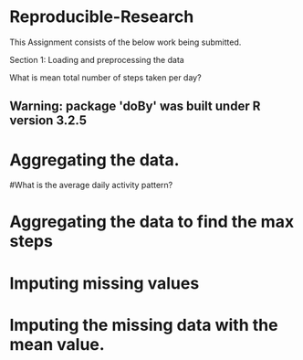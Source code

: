 # Reproducible-Research

This Assignment consists of the below work being submitted.

Section 1: Loading and preprocessing the data

What is mean total number of steps taken per day?

## Warning: package 'doBy' was built under R version 3.2.5

# Aggregating the data.

#What is the average daily activity pattern?

# Aggregating the data to find the max steps 

# Imputing missing values

# Imputing the missing data with the mean value.





